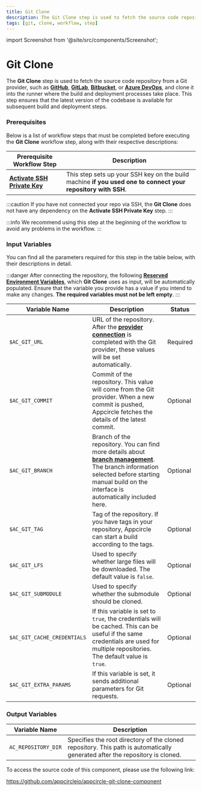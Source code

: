 ```yaml
---
title: Git Clone
description: The Git Clone step is used to fetch the source code repository from a Git provider and clone it into the runner where the build and deployment processes take place.
tags: [git, clone, workflow, step]
---
```


import Screenshot from '@site/src/components/Screenshot';

# Git Clone

The **Git Clone** step is used to fetch the source code repository from a Git provider, such as [**GitHub**](https://docs.appcircle.io/build/adding-a-build-profile/connecting-to-github), [**GitLab**](https://docs.appcircle.io/build/adding-a-build-profile/connecting-to-gitlab), [**Bitbucket**](https://docs.appcircle.io/build/adding-a-build-profile/connecting-to-bitbucket), or [**Azure DevOps**](https://docs.appcircle.io/build/adding-a-build-profile/connecting-to-azure), and clone it into the runner where the build and deployment processes take place. This step ensures that the latest version of the codebase is available for subsequent build and deployment steps.

### Prerequisites

Below is a list of workflow steps that must be completed before executing the **Git Clone** workflow step, along with their respective descriptions:

| Prerequisite Workflow Step                      | Description                                     |
|-------------------------------------------------|-------------------------------------------------|
| [**Activate SSH Private Key**](https://docs.appcircle.io/workflows/common-workflow-steps/#activate-ssh-key) | This step sets up your SSH key on the build machine **if you used one to connect your repository with SSH**. |

:::caution
If you have not connected your repo via SSH, the **Git Clone** does not have any dependency on the **Activate SSH Private Key** step.
:::

<Screenshot url='https://cdn.appcircle.io/docs/assets/BE2794-gitOrder.png' />

:::info
We recommend using this step at the beginning of the workflow to avoid any problems in the workflow.
:::

### Input Variables

You can find all the parameters required for this step in the table below, with their descriptions in detail.

<Screenshot url='https://cdn.appcircle.io/docs/assets/BE2794-gitDetails.png' />

:::danger
After connecting the repository, the following [**Reserved Environment Variables**](https://docs.appcircle.io/environment-variables/appcircle-specific-environment-variables), which **Git Clone** uses as input, will be automatically populated. Ensure that the variable you provide has a value if you intend to make any changes. **The required variables must not be left empty**.
:::

| Variable Name                 | Description                                    | Status           | 
|-------------------------------|------------------------------------------------|------------------|
| `$AC_GIT_URL`                 | URL of the repository. After the [**provider connection**](https://docs.appcircle.io/build/adding-a-build-profile/) is completed with the Git provider, these values will be set automatically. | Required |
| `$AC_GIT_COMMIT`              | Commit of the repository. This value will come from the Git provider. When a new commit is pushed, Appcircle fetches the details of the latest commit. | Optional |
| `$AC_GIT_BRANCH`              | Branch of the repository. You can find more details about [**branch management**](https://docs.appcircle.io/build/build-profile-branch-operations). The branch information selected before starting manual build on the interface is automatically included here.  | Optional |
| `$AC_GIT_TAG`                 | Tag of the repository. If you have tags in your repository, Appcircle can start a build according to the tags. | Optional |
| `$AC_GIT_LFS`                 | Used to specify whether large files will be downloaded. The default value is `false`. | Optional |
| `$AC_GIT_SUBMODULE`           | Used to specify whether the submodule should be cloned. | Optional |
| `$AC_GIT_CACHE_CREDENTIALS`   | If this variable is set to `true`, the credentials will be cached. This can be useful if the same credentials are used for multiple repositories. The default value is `true`. | Optional |
| `$AC_GIT_EXTRA_PARAMS`        | If this variable is set, it sends additional parameters for Git requests. | Optional |

### Output Variables

| Variable Name                 | Description                                    |
|-------------------------------|------------------------------------------------|
| `AC_REPOSITORY_DIR`          | Specifies the root directory of the cloned repository. This path is automatically generated after the repository is cloned. |

To access the source code of this component, please use the following link:

https://github.com/appcircleio/appcircle-git-clone-component